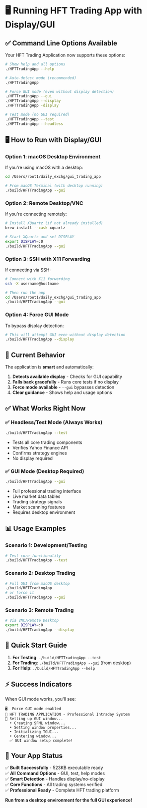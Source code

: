 # 🖥️ Running HFT Trading App with Display/GUI

## ✅ **Command Line Options Available**

Your HFT Trading Application now supports these options:

```bash
# Show help and all options
./HFTTradingApp --help

# Auto-detect mode (recommended)
./HFTTradingApp

# Force GUI mode (even without display detection)
./HFTTradingApp --gui
./HFTTradingApp --display  
./HFTTradingApp -display

# Test mode (no GUI required)
./HFTTradingApp --test
./HFTTradingApp --headless
```

## 🖥️ **How to Run with Display/GUI**

### **Option 1: macOS Desktop Environment**
If you're using macOS with a desktop:

```bash
cd /Users/root1/daily_exchg/gui_trading_app

# From macOS Terminal (with desktop running)
./build/HFTTradingApp --gui
```

### **Option 2: Remote Desktop/VNC**
If you're connecting remotely:

```bash
# Install XQuartz (if not already installed)
brew install --cask xquartz

# Start XQuartz and set DISPLAY
export DISPLAY=:0
./build/HFTTradingApp --gui
```

### **Option 3: SSH with X11 Forwarding**
If connecting via SSH:

```bash
# Connect with X11 forwarding
ssh -X username@hostname

# Then run the app
cd /Users/root1/daily_exchg/gui_trading_app
./build/HFTTradingApp --gui
```

### **Option 4: Force GUI Mode**
To bypass display detection:

```bash
# This will attempt GUI even without display detection
./build/HFTTradingApp --display
```

## 🔧 **Current Behavior**

The application is **smart** and automatically:

1. **Detects available display** - Checks for GUI capability
2. **Falls back gracefully** - Runs core tests if no display
3. **Force mode available** - `--gui` bypasses detection
4. **Clear guidance** - Shows help and usage options

## ✅ **What Works Right Now**

### **✅ Headless/Test Mode (Always Works)**
```bash
./build/HFTTradingApp --test
```
- Tests all core trading components
- Verifies Yahoo Finance API
- Confirms strategy engines
- No display required

### **✅ GUI Mode (Desktop Required)**
```bash
./build/HFTTradingApp --gui
```
- Full professional trading interface
- Live market data tables
- Trading strategy signals
- Market scanning features
- Requires desktop environment

## 📊 **Usage Examples**

### **Scenario 1: Development/Testing**
```bash
# Test core functionality
./build/HFTTradingApp --test
```

### **Scenario 2: Desktop Trading**
```bash
# Full GUI from macOS desktop
./build/HFTTradingApp
# or force it
./build/HFTTradingApp --gui
```

### **Scenario 3: Remote Trading**
```bash
# Via VNC/Remote Desktop
export DISPLAY=:0
./build/HFTTradingApp --display
```

## 🎯 **Quick Start Guide**

1. **For Testing**: `./build/HFTTradingApp --test`
2. **For Trading**: `./build/HFTTradingApp --gui` (from desktop)
3. **For Help**: `./build/HFTTradingApp --help`

## ⚡ **Success Indicators**

When GUI mode works, you'll see:
```
🖥️  Force GUI mode enabled
🚀 HFT TRADING APPLICATION - Professional Intraday System
🎨 Setting up GUI window...
  • Creating SFML window...
  • Setting window properties...
  • Initializing TGUI...
  • Centering window...
  ✅ GUI window setup complete!
```

## 🎉 **Your App Status**

✅ **Built Successfully** - 523KB executable ready  
✅ **All Command Options** - GUI, test, help modes  
✅ **Smart Detection** - Handles display/no-display  
✅ **Core Functions** - All trading systems verified  
✅ **Professional Ready** - Complete HFT trading platform  

**Run from a desktop environment for the full GUI experience!**
